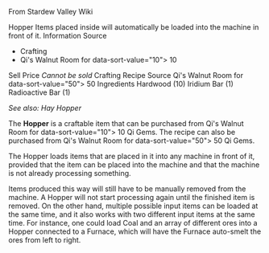 From Stardew Valley Wiki

Hopper Items placed inside will automatically be loaded into the machine in front of it. Information Source

- Crafting
- Qi's Walnut Room for data-sort-value="10"&gt; 10

Sell Price *Cannot be sold* Crafting Recipe Source Qi's Walnut Room for data-sort-value="50"&gt; 50 Ingredients Hardwood (10) Iridium Bar (1) Radioactive Bar (1)

*See also: Hay Hopper*

The **Hopper** is a craftable item that can be purchased from Qi's Walnut Room for data-sort-value="10"&gt; 10 Qi Gems. The recipe can also be purchased from Qi's Walnut Room for data-sort-value="50"&gt; 50 Qi Gems.

The Hopper loads items that are placed in it into any machine in front of it, provided that the item can be placed into the machine and that the machine is not already processing something.

Items produced this way will still have to be manually removed from the machine. A Hopper will not start processing again until the finished item is removed. On the other hand, multiple possible input items can be loaded at the same time, and it also works with two different input items at the same time. For instance, one could load Coal and an array of different ores into a Hopper connected to a Furnace, which will have the Furnace auto-smelt the ores from left to right.